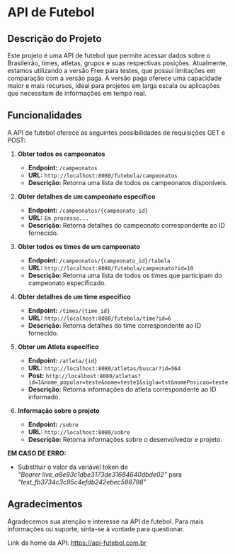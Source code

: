 # API de Futebol

## Descrição do Projeto

Este projeto é uma API de futebol que permite acessar dados sobre o Brasileirão, times, atletas, grupos e suas respectivas posições. Atualmente, estamos utilizando a versão Free para testes, que possui limitações em comparação com a versão paga. A versão paga oferece uma capacidade maior e mais recursos, ideal para projetos em larga escala ou aplicações que necessitam de informações em tempo real.

## Funcionalidades

A API de futebol oferece as seguintes possibilidades de requisições GET e POST:

1. **Obter todos os campeonatos**
    - **Endpoint:** `/campeonatos`
    - **URL:** `http://localhost:8080/futebola/campeonatos`
    - **Descrição:** Retorna uma lista de todos os campeonatos disponíveis.

2. **Obter detalhes de um campeonato específico**
    - **Endpoint:** `/campeonatos/{campeonato_id}`
    - **URL:** `Em processo...`
    - **Descrição:** Retorna detalhes do campeonato correspondente ao ID fornecido.

3. **Obter todos os times de um campeonato**
    - **Endpoint:** `/campeonatos/{campeonato_id}/tabela`
    - **URL:** `http://localhost:8080/futebola/campeonato?id=10`
    - **Descrição:** Retorna uma lista de todos os times que participam do campeonato especificado.

4. **Obter detalhes de um time específico**
    - **Endpoint:** `/times/{time_id}`
    - **URL:** `http://localhost:8080/futebola/time?id=6`
    - **Descrição:** Retorna detalhes do time correspondente ao ID fornecido.

5. **Obter um Atleta específico**
    - **Endpoint:** `/atleta/{id}`
    - **URL:** `http://localhost:8080/atletas/buscar?id=564`
    - **Post:** `http://localhost:8080/atletas?id=1&nome_popular=teste&nome=teste1&sigla=tst&nomePosicao=teste`
    - **Descrição:** Retorna informações do atleta correspondente ao ID informado.

6. **Informação sobre o projeto**
    - **Endpoint:** `/sobre`
    - **URL:** `http://localhost:8080/sobre`
    - **Descrição:** Retorna informações sobre o desenvolvedor e projeto.

**EM CASO DE ERRO:**
 - Substituir o valor da variável token de  
_"Bearer live_a8e93c1dbe3173de31684640dbde02"_  para _"test_fb3734c3c95c4efdb242ebec588798"_

## Agradecimentos

Agradecemos sua atenção e interesse na API de futebol. Para mais informações ou suporte, sinta-se à vontade para questionar.

Link da home da API: https://api-futebol.com.br
 
